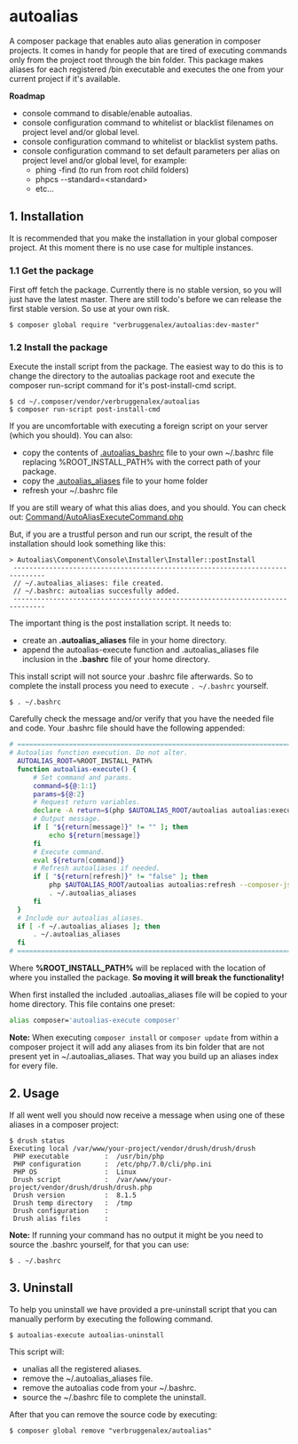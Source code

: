 # autoalias
A composer package that enables auto alias generation in composer
projects. It comes in handy for people that are tired of executing
commands only from the project root through the bin folder. This package
makes aliases for each registered /bin executable and executes the one
from your current project if it's available.

**Roadmap**
- console command to disable/enable autoalias.
- console configuration command to whitelist or blacklist filenames on 
project level and/or global level.
- console configuration command to whitelist or blacklist system paths.
- console configuration command to set default parameters per alias on
project level and/or global level, for example:
  - phing -find (to run from root child folders)
  - phpcs --standard=\<standard\>
  - etc...


## 1. Installation
It is recommended that you make the installation in your global composer
project. At this moment there is no use case for multiple instances.

### 1.1 Get the package
First off fetch the package. Currently there is no stable version, so 
you will just have the latest master. There are still todo's before we
can release the first stable version. So use at your own risk.
```
$ composer global require "verbruggenalex/autoalias:dev-master"
```

### 1.2 Install the package
Execute the install script from the package. The easiest way to do this
is to change the directory to the autoalias package root and execute the
composer run-script command for it's post-install-cmd script.
```
$ cd ~/.composer/vendor/verbruggenalex/autoalias
$ composer run-script post-install-cmd
```
If you are uncomfortable with executing a foreign script on your server
(which you should). You can also:
- copy the contents of [.autoalias_bashrc](.autoalias_bashrc) file to 
your own ~/.bashrc file replacing %ROOT_INSTALL_PATH% with the correct
path of your package.
- copy the [.autoalias_aliases](.autoalias_aliases) file to your home
folder
- refresh your ~/.bashrc file

If you are still weary of what this alias does, and you should. You can
check out: [Command/AutoAliasExecuteCommand.php](Command/AutoAliasExecuteCommand.php)

But, if you are a trustful person and run our script, the result of the
installation should look something like this:
```
> Autoalias\Component\Console\Installer\Installer::postInstall
 ------------------------------------------------------------------------------
 // ~/.autoalias_aliases: file created.
 // ~/.bashrc: autoalias succesfully added.
 ------------------------------------------------------------------------------
```
The important thing is the post installation script. It needs to:
- create an **.autoalias_aliases** file in your home directory.
- append the autoalias-execute function and .autoalias_aliases file 
inclusion in the **.bashrc** file of your home directory.
 
This install script will not source your .bashrc file afterwards. So to
complete the install process you need to execute `. ~/.bashrc` yourself.
```
$ . ~/.bashrc
```
 
Carefully check the message and/or verify that you have the needed
file and code. Your .bashrc file should have the following appended:
```bash
# ================================================================================
# Autoalias function execution. Do not alter.
  AUTOALIAS_ROOT=%ROOT_INSTALL_PATH%
  function autoalias-execute() {
      # Set command and params.
      command=${@:1:1}
      params=${@:2}
      # Request return variables.
      declare -A return=$(php $AUTOALIAS_ROOT/autoalias autoalias:execute --command="${command}" --params="${params// \ }")
      # Output message.
      if [ "${return[message]}" != "" ]; then
          echo ${return[message]}
      fi
      # Execute command.
      eval ${return[command]}
      # Refresh autoaliases if needed.
      if [ "${return[refresh]}" != "false" ]; then
          php $AUTOALIAS_ROOT/autoalias autoalias:refresh --composer-json="${return[refresh]}"
          . ~/.autoalias_aliases
      fi
  }
  # Include our autoalias_aliases.
  if [ -f ~/.autoalias_aliases ]; then
      . ~/.autoalias_aliases
  fi
# ================================================================================
 ```
Where **%ROOT_INSTALL_PATH%** will be replaced with the location of where
you installed the package. **So moving it will break the functionality!**

When first installed the included .autoalias_aliases file will be copied
to your home directory. This file contains one preset:
```bash
alias composer='autoalias-execute composer'
```
**Note:** When executing `composer install` or `composer update` from
within a composer project it will add any aliases from its bin folder
that are not present yet in ~/.autoalias_aliases. That way you build up
an aliases index for every file.
 
## 2. Usage
If all went well you should now receive a message when using one of
these aliases in a composer project:
```
$ drush status
Executing local /var/www/your-project/vendor/drush/drush/drush
 PHP executable         :  /usr/bin/php
 PHP configuration      :  /etc/php/7.0/cli/php.ini
 PHP OS                 :  Linux
 Drush script           :  /var/www/your-project/vendor/drush/drush/drush.php
 Drush version          :  8.1.5
 Drush temp directory   :  /tmp
 Drush configuration    :
 Drush alias files      :
```

**Note:** If running your command has no output it might be you need to
source the .bashrc yourself, for that you can use:
```
$ . ~/.bashrc
```

## 3. Uninstall
To help you uninstall we have provided a pre-uninstall script that you
can manually perform by executing the following command.
```
$ autoalias-execute autoalias-uninstall
```

This script will:
- unalias all the registered aliases.
- remove the ~/.autoalias_aliases file.
- remove the autoalias code from your ~/.bashrc.
- source the ~/.bashrc file to complete the uninstall.

After that you can remove the source code by executing:
```
$ composer global remove "verbruggenalex/autoalias"
```